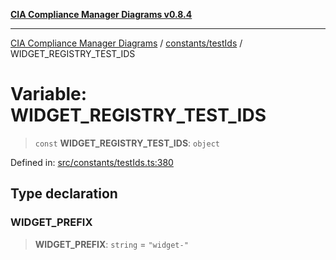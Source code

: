 [**CIA Compliance Manager Diagrams v0.8.4**](../../../README.md)

***

[CIA Compliance Manager Diagrams](../../../modules.md) / [constants/testIds](../README.md) / WIDGET\_REGISTRY\_TEST\_IDS

# Variable: WIDGET\_REGISTRY\_TEST\_IDS

> `const` **WIDGET\_REGISTRY\_TEST\_IDS**: `object`

Defined in: [src/constants/testIds.ts:380](https://github.com/Hack23/cia-compliance-manager/blob/a6d8d6a2cab2160940b9a047208c12088d7e02cf/src/constants/testIds.ts#L380)

## Type declaration

### WIDGET\_PREFIX

> **WIDGET\_PREFIX**: `string` = `"widget-"`
